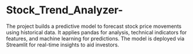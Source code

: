 # Stock_Trend_Analyzer-
 The project builds a predictive model to forecast stock price movements using historical data. It applies pandas for analysis, technical indicators for features, and machine learning for predictions. The model is deployed via Streamlit for real-time insights to aid investors.
